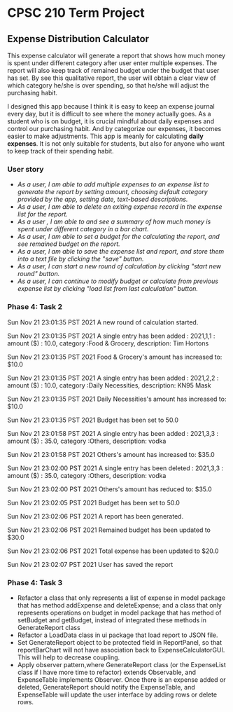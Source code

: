 # CPSC 210 Term Project

## Expense Distribution Calculator

This expense calculator will generate a report that shows how much money is spent under different category after user enter multiple expenses.
The report will also keep track of remained budget under the budget that user has set. By see this qualitative report, the user will 
obtain a clear view of which category he/she is over spending, so that he/she will adjust the purchasing habit.

I designed this app because I think it is easy to keep an expense journal every day,
but it is difficult to see where the money actually goes. As a student who is on budget, 
it is crucial mindful about daily expenses and control our purchasing habit. And by categorize our expenses, it becomes easier to make adjustments.
This app is meanly for calculating **daily expenses**.
It is not only suitable for students, but also for anyone who want to keep track of their spending habit. 


### User story

- *As a user, I am able to add multiple expenses to an expense list to generate the report by setting amount, choosing default category provided by the app,
setting date, text-based descriptions.*
- *As a user, I am able to delete an exiting expense record in the expense list for the report.*
- *As a user , I am able to and see a summary of how much money is spent under different category in a bar chart.*
- *As a user, I am able to set a budget for the calculating the report, and see remained budget on the report.*
- *As a user, I am able to save the expense list and report, and store them into a text file by clicking the "save" button.*
- *As a user, I can start a new round of calculation by clicking "start new round" button.*
- *As a user, I can continue to modify budget or calculate from previous expense list by clicking "load list from last calculation" button.*

### Phase 4: Task 2

Sun Nov 21 23:01:35 PST 2021
A new round of calculation started.

Sun Nov 21 23:01:35 PST 2021
A single entry has been added : 2021,1,1 : amount ($) : 10.0, category :Food & Grocery, description: Tim Hortons

Sun Nov 21 23:01:35 PST 2021
Food & Grocery's amount has increased to: $10.0

Sun Nov 21 23:01:35 PST 2021
A single entry has been added : 2021,2,2 : amount ($) : 10.0, category :Daily Necessities, description: KN95 Mask

Sun Nov 21 23:01:35 PST 2021
Daily Necessities's amount has increased to: $10.0

Sun Nov 21 23:01:35 PST 2021
Budget has been set to 50.0

Sun Nov 21 23:01:58 PST 2021
A single entry has been added : 2021,3,3 : amount ($) : 35.0, category :Others, description: vodka

Sun Nov 21 23:01:58 PST 2021
Others's amount has increased to: $35.0

Sun Nov 21 23:02:00 PST 2021
A single entry has been deleted : 2021,3,3 : amount ($) : 35.0, category :Others, description: vodka

Sun Nov 21 23:02:00 PST 2021
Others's amount has reduced to: $35.0

Sun Nov 21 23:02:05 PST 2021
Budget has been set to 50.0

Sun Nov 21 23:02:06 PST 2021
A report has been generated.

Sun Nov 21 23:02:06 PST 2021
Remained budget has been updated to  $30.0

Sun Nov 21 23:02:06 PST 2021
Total expense has been updated to $20.0

Sun Nov 21 23:02:07 PST 2021
User has saved the report


### Phase 4: Task 3

- Refactor a class that only represents a list of expense in model package that has method addExpense and deleteExpense; 
and a class that only represents operations on budget in model package that has method of setBudget and getBudget,
instead of integrated these methods in GenerateReport class
- Refactor a LoadData class in ui package that load report to JSON file.
- Set GenerateReport object to be protected field in ReportPanel, so that  
reportBarChart will not have association back to ExpenseCalculatorGUI. This will help to decrease coupling.
- Apply observer pattern,where GenerateReport class (or the ExpenseList class if I have more time to refactor) extends Observable, and ExpenseTable implements Observer. Once there is an expense added
or deleted, GenerateReport should notify the ExpenseTable, and ExpenseTable will update the user interface by adding rows or delete rows. 




